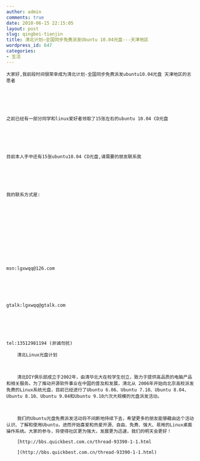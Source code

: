 ```yaml
---
author: admin
comments: true
date: 2010-06-15 22:15:05
layout: post
slug: qingbei-tianjin
title: 清北计划—全国同步免费派发Ubuntu 10.04光盘---天津地区
wordpress_id: 647
categories:
- 生活
---
```



	大家好,我前段时间很荣幸成为清北计划-全国同步免费派发ubuntu10.04光盘 天津地区的志愿者






	之前已经有一部分同学和linux爱好者领取了15张左右的ubuntu 10.04 CD光盘






	目前本人手中还有15张ubuntu10.04 CD光盘,请需要的朋友联系我






	我的联系方式是:






	






	msn:lgxwqq@126.com






	gtalk:lgxwqq@gtalk.com






	tel:13512981194 (非诚勿扰)






	  

	





> 
	
> 
> 
		清北Linux光盘计划  

		  

		清北DIY俱乐部成立于2002年，由清华北大在校学生创立，致力于提供高品质的电脑产品和相关服务。为了推动开源软件事业在中国的普及和发展，清北从 2006年开始向北京高校派发免费的Linux系统光盘，目前已经进行了Ubuntu 6.06、Ubuntu 7.10、Ubuntu 8.04、Ubuntu 8.10、Ubuntu 9.04和Ubuntu 9.10六次大规模的光盘派发活动。  

		  

		我们的Ubuntu光盘免费派发活动将不间断地持续下去，希望更多的朋友能够藉由这个活动认识、了解和使用Ubuntu，进而开始喜爱和热爱开源、自由、免费、强大、易用的Linux桌面操作系统。大家的参与，将使得社区更为强大，发展更为迅速，我们的明天会更好！
	
> 
> 
	
> 
> 
		[http://bbs.quickbest.com.cn/thread-93390-1-1.html  

		](http://bbs.quickbest.com.cn/thread-93390-1-1.html)
	
> 
> 




